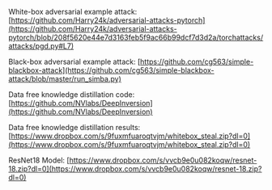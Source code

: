 White-box adversarial example attack:
[https://github.com/Harry24k/adversarial-attacks-pytorch](https://github.com/Harry24k/adversarial-attacks-pytorch/blob/208f5620e44e7d3163feb5f9ac66b99dcf7d3d2a/torchattacks/attacks/pgd.py#L7)

Black-box adversarial example attack:
[https://github.com/cg563/simple-blackbox-attack](https://github.com/cg563/simple-blackbox-attack/blob/master/run_simba.py)

Data free knowledge distillation code:
[https://github.com/NVlabs/DeepInversion](https://github.com/NVlabs/DeepInversion)

Data free knowledge distillation results:
[https://www.dropbox.com/s/9fuxmfuaroqtvjm/whitebox_steal.zip?dl=0](https://www.dropbox.com/s/9fuxmfuaroqtvjm/whitebox_steal.zip?dl=0)

ResNet18 Model: 
[https://www.dropbox.com/s/vvcb9e0u082koqw/resnet-18.zip?dl=0](https://www.dropbox.com/s/vvcb9e0u082koqw/resnet-18.zip?dl=0)
